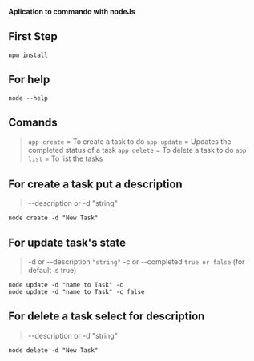 **Aplication to commando with nodeJs**

## First Step
 ```
 npm install
 ```

## For help 

 ```
 node --help
 ```

## Comands
 > `app create` = To create a task to do 
 > `app update` = Updates the completed status of a task
 > `app delete` = To delete a task to do
 > `app list` = To list the tasks
  

 ## For create a task put a description
 > --description or -d "string"

 ```
 node create -d "New Task"
 ```

 ## For update task's state
  > -d or --description `"string"`
  >  -c or --completed  `true or false` (for default is true)

 ```
 node update -d "name to Task" -c 
 node update -d "name to Task" -c false
 ```

  ## For delete a task select for description
   > --description or -d "string"
   ```
 node delete -d "New Task"
 ```
